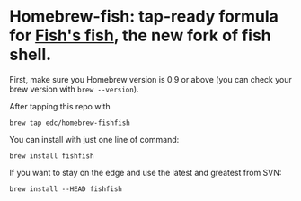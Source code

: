 # Homebrew-fish: tap-ready formula for [Fish's fish](http://ridiculousfish.com/shell/), the new fork of fish shell.

First, make sure you Homebrew version is 0.9 or above (you can check your brew version with `brew --version`).

After tapping this repo with

    brew tap edc/homebrew-fishfish

You can install with just one line of command:

    brew install fishfish

If you want to stay on the edge and use the latest and greatest from SVN:

    brew install --HEAD fishfish
